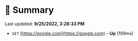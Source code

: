 # 📖 Summary
Last updated: **9/25/2022, 3:28:33 PM**

- `GET` [https://google.com](https://google.com) - **Up** (199ms)
